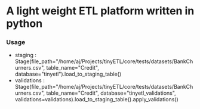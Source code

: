 <h1>A light weight ETL platform written in python</h1>

<h3>Usage</h3>
<ul>
    <li>staging : Stage(file_path="/home/aj/Projects/tinyETL/core/tests/datasets/BankChurners.csv", table_name="Credit", database="tinyetl").load_to_staging_table()</li>
    <li>validations : Stage(file_path="/home/aj/Projects/tinyETL/core/tests/datasets/BankChurners.csv", table_name="Credit", database="tinyetl_validations", validations=validations).load_to_staging_table().apply_validations()</li>
</ul>

